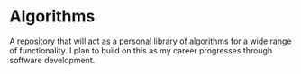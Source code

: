 # Algorithms
A repository that will act as a personal library of algorithms for a wide range of functionality. I plan to build on this as my career progresses through software development.
